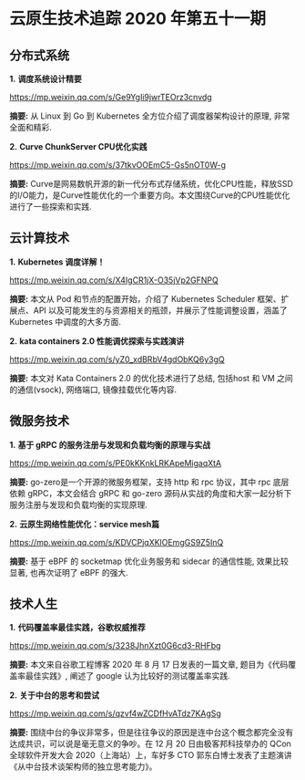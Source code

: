 # 云原生技术追踪 2020 年第五十一期

## 分布式系统

**1.** **调度系统设计精要**

https://mp.weixin.qq.com/s/Ge9YgIi9jwrTEOrz3cnvdg

**摘要:** 从 Linux 到 Go 到 Kubernetes 全方位介绍了调度器架构设计的原理, 非常全面和精彩.

**2.** **Curve ChunkServer CPU优化实践**

https://mp.weixin.qq.com/s/37tkvOOEmC5-Gs5nOT0W-g

**摘要:** Curve是网易数帆开源的新一代分布式存储系统，优化CPU性能，释放SSD的I/O能力，是Curve性能优化的一个重要方向。本文围绕Curve的CPU性能优化进行了一些探索和实践.

## 云计算技术

**1.** **Kubernetes 调度详解！**

https://mp.weixin.qq.com/s/X4IgCR1jX-O35jVp2GFNPQ

**摘要:** 本文从 Pod 和节点的配置开始，介绍了 Kubernetes Scheduler 框架、扩展点、API 以及可能发生的与资源相关的瓶颈，并展示了性能调整设置，涵盖了 Kubernetes 中调度的大多方面.

**2.** **kata containers 2.0 性能调优探索与实践演讲**

https://mp.weixin.qq.com/s/yZ0_xdBRbV4gdObKQ6y3gQ

**摘要:** 本文对 Kata Containers 2.0 的优化技术进行了总结, 包括host 和 VM 之间的通信(vsock), 网络端口, 镜像挂载优化等内容.

## 微服务技术

**1.** **基于 gRPC 的服务注册与发现和负载均衡的原理与实战**

https://mp.weixin.qq.com/s/PE0kKKnkLRKApeMigaqXtA

**摘要:** go-zero是一个开源的微服务框架，支持 http 和 rpc 协议，其中 rpc 底层依赖 gRPC，本文会结合 gRPC 和 go-zero 源码从实战的角度和大家一起分析下服务注册与发现和负载均衡的实现原理.

**2.** **云原生网络性能优化：service mesh篇**

https://mp.weixin.qq.com/s/KDVCPjqXKlOEmgGS9Z5InQ

**摘要:** 基于 eBPF 的 socketmap 优化业务服务和 sidecar 的通信性能, 效果比较显著, 也再次证明了 eBPF 的强大.

## 技术人生

**1.** **代码覆盖率最佳实践，谷歌权威推荐**

https://mp.weixin.qq.com/s/3238JhnXzt0G6cd3-RHFbg

**摘要:** 本文来自谷歌工程博客 2020 年 8 月 17 日发表的一篇文章, 题目为《代码覆盖率最佳实践》, 阐述了 google 认为比较好的测试覆盖率实践.

**2.** **关于中台的思考和尝试**

https://mp.weixin.qq.com/s/qzvf4wZCDfHvATdz7KAgSg

**摘要:** 围绕中台的争议非常多，但是往往争议的原因是连中台这个概念都完全没有达成共识，可以说是毫无意义的争吵。在 12 月 20 日由极客邦科技举办的 QCon 全球软件开发大会 2020（上海站）上，车好多 CTO 郭东白博士发表了主题演讲《从中台技术谈架构师的独立思考能力》。

